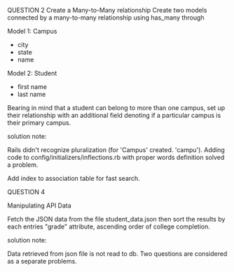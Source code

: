 QUESTION 2
Create a Many-to-Many relationship
Create two models connected by a many-to-many relationship using has_many through

Model 1: Campus
 - city
 - state
 - name

Model 2: Student
 - first name
 - last name

Bearing in mind that a student can belong to more than one campus, set up their relationship with an 
additional field denoting if a particular campus is their primary campus.

solution note:

Rails didn't recognize pluralization (for 'Campus' created. 'campu'). Adding code  to config/initializers/inflections.rb with proper words definition solved a problem.

Add index to association table for fast search.


QUESTION 4

Manipulating API Data

Fetch the JSON data from the file student_data.json then sort the results by 
each entries "grade" attribute, ascending order of college completion.

solution note:

Data retrieved from json file is not read to db. Two questions are considered as a separate problems.
